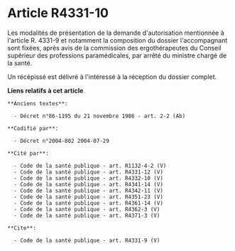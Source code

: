 # Article R4331-10

Les modalités de présentation de la demande d'autorisation mentionnée à l'article R. 4331-9 et notamment la composition du
dossier l'accompagnant sont fixées, après avis de la commission des ergothérapeutes du Conseil supérieur des professions
paramédicales, par arrêté du ministre chargé de la santé.

Un récépissé est délivré à l'intéressé à la réception du dossier complet.

**Liens relatifs à cet article**

	**Anciens textes**:

	  - Décret n°86-1195 du 21 novembre 1986 - art. 2-2 (Ab)

	**Codifié par**:

	  - Décret n°2004-802 2004-07-29

	**Cité par**:

	  - Code de la santé publique - art. R1132-4-2 (V)
	  - Code de la santé publique - art. R4331-12 (V)
	  - Code de la santé publique - art. R4332-10 (V)
	  - Code de la santé publique - art. R4341-14 (V)
	  - Code de la santé publique - art. R4342-11 (V)
	  - Code de la santé publique - art. R4351-23 (V)
	  - Code de la santé publique - art. R4361-14 (V)
	  - Code de la santé publique - art. R4362-3 (V)
	  - Code de la santé publique - art. R4371-3 (V)

	**Cite**:

	  - Code de la santé publique - art. R4331-9 (V)
